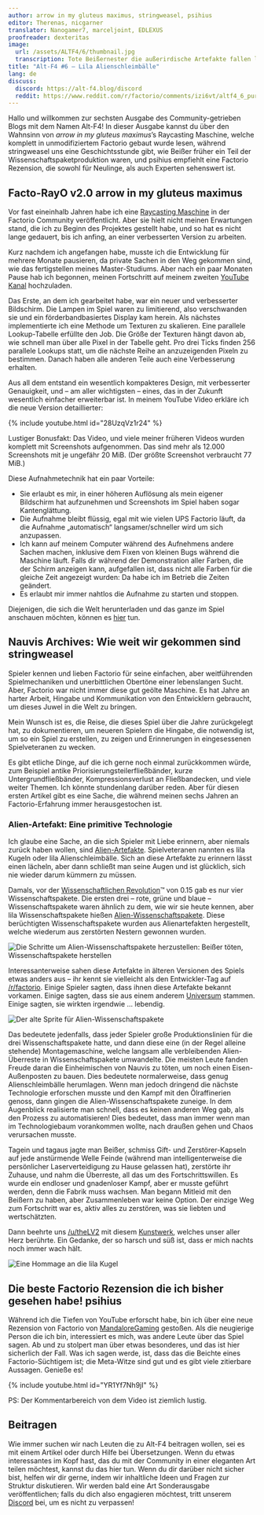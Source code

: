 ```yaml
---
author: arrow in my gluteus maximus, stringweasel, psihius
editor: Therenas, nicgarner
translator: Nanogamer7, marceljoint, EDLEXUS
proofreader: dexteritas
image:
  url: /assets/ALTF4/6/thumbnail.jpg
  transcription: Tote Beißernester die außerirdische Artefakte fallen ließen
title: "Alt-F4 #6 – Lila Alienschleimbälle"
lang: de
discuss:
  discord: https://alt-f4.blog/discord
  reddit: https://www.reddit.com/r/factorio/comments/izi6vt/altf4_6_purple_goop/
---
```


Hallo und willkommen zur sechsten Ausgabe des Community-getrieben Blogs mit dem Namen Alt-F4! In dieser Ausgabe kannst du über den Wahnsinn von *arrow in my gluteus maximus*’s Raycasting Maschine, welche komplett in unmodifiziertem Factorio gebaut wurde lesen, während stringweasel uns eine Geschichtsstunde gibt, wie Beißer früher ein Teil der Wissenschaftspaketproduktion waren, und psihius empfiehlt eine Factorio Rezension, die sowohl für Neulinge, als auch Experten sehenswert ist.

## Facto-RayO v2.0 <author>arrow in my gluteus maximus</author>

Vor fast eineinhalb Jahren habe ich eine [Raycasting Maschine](https://www.reddit.com/r/factorio/comments/bgj05z/raycasting_engine_in_factorio_vanilla_017/) in der Factorio Community veröffentlicht. Aber sie hielt nicht meinen Erwartungen stand, die ich zu Beginn des Projektes gestellt habe, und so hat es nicht lange gedauert, bis ich anfing, an einer verbesserten Version zu arbeiten.

Kurz nachdem ich angefangen habe, musste ich die Entwicklung für mehrere Monate pausieren, da private Sachen in den Weg gekommen sind, wie das fertigstellen meines Master-Studiums. Aber nach ein paar Monaten Pause hab ich begonnen, meinen Fortschritt auf meinem zweiten [YouTube Kanal](https://www.youtube.com/channel/UCNQRKtG2pU8LGS08TFiyyAA) hochzuladen.

Das Erste, an dem ich gearbeitet habe, war ein neuer und verbesserter Bildschirm. Die Lampen im Spiel waren zu limitierend, also verschwanden sie und ein förderbandbasiertes Display kam herein. Als nächstes implementierte ich eine Methode um Texturen zu skalieren. Eine parallele Lookup-Tabelle erfüllte den Job. Die Größe der Texturen hängt davon ab, wie schnell man über alle Pixel in der Tabelle geht. Pro drei Ticks finden 256 parallele Lookups statt, um die nächste Reihe an anzuzeigenden Pixeln zu bestimmen. Danach haben alle anderen Teile auch eine Verbesserung erhalten.

Aus all dem entstand ein wesentlich kompakteres Design, mit verbesserter Genauigkeit, und – am aller wichtigsten – eines, das in der Zukunft wesentlich einfacher erweiterbar ist. In meinem YouTube Video erkläre ich die neue Version detaillierter:

{% include youtube.html id="28UzqVz1r24" %}

Lustiger Bonusfakt: Das Video, und viele meiner früheren Videos wurden komplett mit Screenshots aufgenommen.
Das sind mehr als 12.000 Screenshots mit je ungefähr 20 MiB. (Der größte Screenshot verbraucht 77 MiB.)

Diese Aufnahmetechnik hat ein paar Vorteile:

- Sie erlaubt es mir, in einer höheren Auflösung als mein eigener Bildschirm hat aufzunehmen und Screenshots im Spiel haben sogar Kantenglättung.
- Die Aufnahme bleibt flüssig, egal mit wie vielen UPS Factorio läuft, da die Aufnahme „automatisch“ langsamer/schneller wird um sich anzupassen.
- Ich kann auf meinem Computer während des Aufnehmens andere Sachen machen, inklusive dem Fixen von kleinen Bugs während die Maschine läuft. Falls dir während der Demonstration aller Farben, die der Schirm anzeigen kann, aufgefallen ist, dass nicht alle Farben für die gleiche Zeit angezeigt wurden: Da habe ich im Betrieb die Zeiten geändert.
- Es erlaubt mir immer nahtlos die Aufnahme zu starten und stoppen.

Diejenigen, die sich die Welt herunterladen und das ganze im Spiel anschauen möchten, können es [hier](https://forums.factorio.com/download/file.php?id=62475) tun.

## Nauvis Archives: Wie weit wir gekommen sind <author>stringweasel</author>

Spieler kennen und lieben Factorio für seine einfachen, aber weitführenden Spielmechaniken und unerbittlichen Obertöne einer lebenslangen Sucht. Aber, Factorio war nicht immer diese gut geölte Maschine. Es hat Jahre an harter Arbeit, Hingabe und Kommunikation von den Entwicklern gebraucht, um dieses Juwel in die Welt zu bringen.

Mein Wunsch ist es, die Reise, die dieses Spiel über die Jahre zurückgelegt hat, zu dokumentieren, um neueren Spielern die Hingabe, die notwendig ist, um so ein Spiel zu erstellen, zu zeigen und Erinnerungen in eingesessenen Spielveteranen zu wecken.

Es gibt etliche Dinge, auf die ich gerne noch einmal zurückkommen würde, zum Beispiel antike Priorisierungsteilerfließbänder, kurze Untergrundfließbänder, Kompressionsverlust an Fließbandecken, und viele weiter Themen. Ich könnte stundenlang darüber reden. Aber für diesen ersten Artikel gibt es eine Sache, die während meinen sechs Jahren an Factorio-Erfahrung immer herausgestochen ist.

### Alien-Artefakt: Eine primitive Technologie

Ich glaube eine Sache, an die sich Spieler mit Liebe erinnern, aber niemals zurück haben wollen, sind [Alien-Artefakte](https://wiki.factorio.com/Alien_artifact/de). Spielveteranen nannten es lila Kugeln oder lila Alienschleimbälle. Sich an diese Artefakte zu erinnern lässt einen lächeln, aber dann schließt man seine Augen und ist glücklich, sich nie wieder darum kümmern zu müssen.

Damals, vor der [Wissenschaftlichen Revolution](https://www.factorio.com/blog/post/fff-159)™ von 0.15 gab es nur vier Wissenschaftspakete. Die ersten drei – rote, grüne und blaue – Wissenschaftspakete waren ähnlich zu dem, wie wir sie heute kennen, aber lila Wissenschaftspakete hießen [Alien-Wissenschaftspakete](https://wiki.factorio.com/Alien_science_pack/de). Diese berüchtigten Wissenschaftspakete wurden aus Alienartefakten hergestellt, welche wiederum aus zerstörten Nestern gewonnen wurden.

![Die Schritte um Alien-Wissenschaftspakete herzustellen: Beißer töten, Wissenschaftspakete herstellen](https://media.alt-f4.blog/ALTF4/6/alien_science_production.png)

Interessanterweise sahen diese Artefakte in älteren Versionen des Spiels etwas anders aus – ihr kennt sie vielleicht als den Entwickler-Tag auf [/r/factorio](https://www.reddit.com/r/factorio). Einige Spieler sagten, dass ihnen diese Artefakte bekannt vorkamen. Einige sagten, dass sie aus einem anderem [Universum](https://www.reddit.com/r/factorio/comments/526zwk/i_found_the_source_of_the_alien_artifact/) stammen. Einige sagten, sie wirkten irgendwie ... lebendig.

![Der alte Sprite für Alien-Wissenschaftspakete](https://media.alt-f4.blog/ALTF4/6/purple_orb.png)

Das bedeutete jedenfalls, dass jeder Spieler große Produktionslinien für die drei Wissenschaftspakete hatte, und dann diese eine (in der Regel alleine stehende) Montagemaschine, welche langsam alle verbleibenden Alien-Überreste in Wissenschaftspakete umwandelte. Die meisten Leute fanden Freude daran die Einheimischen von Nauvis zu töten, um noch einen Eisen-Außenposten zu bauen. Dies bedeutete normalerweise, dass genug Alienschleimbälle herumlagen. Wenn man jedoch dringend die nächste Technologie erforschen musste und den Kampf mit den Ölraffinerien genoss, dann gingen die Alien-Wissenschaftspakete zuneige. In dem Augenblick realisierte man schnell, dass es keinen anderen Weg gab, als den Prozess zu automatisieren! Dies bedeutet, dass man immer wenn man im Technologiebaum vorankommen wollte, nach draußen gehen und Chaos verursachen musste.

Tagein und tagaus jagte man Beißer, schmiss Gift- und Zerstörer-Kapseln auf jede anstürmende Welle Feinde (während man intelligenterweise die persönlicher Laserverteidigung zu Hause gelassen hat), zerstörte ihr Zuhause, und nahm die Überreste, all das um des Fortschrittswillen. Es wurde ein endloser und gnadenloser Kampf, aber er musste geführt werden, denn die Fabrik muss wachsen. Man begann Mitleid mit den Beißern zu haben, aber Zusammenleben war keine Option. Der einzige Weg zum Fortschritt war es, aktiv alles zu zerstören, was sie liebten und wertschätzten.

Dann beehrte uns [/u/theLV2](https://www.reddit.com/user/theLV2/) mit diesem [Kunstwerk](https://www.reddit.com/r/factorio/comments/674kkq/a_tribute_to_the_purple_orb_fanart/), welches unser aller Herz berührte. Ein Gedanke, der so harsch und süß ist, dass er mich nachts noch immer wach hält.

![Eine Hommage an die lila Kugel](https://media.alt-f4.blog/ALTF4/6/tribute_to_the_purple_orb.jpg)

## Die beste Factorio Rezension die ich bisher gesehen habe! <author>psihius</author>

Während ich die Tiefen von YouTube erforscht habe, bin ich über eine neue Rezension von Factorio von [MandaloreGaming](https://www.youtube.com/channel/UClOGLGPOqlAiLmOvXW5lKbw) gestoßen. Als die neugierige Person die ich bin, interessiert es mich, was andere Leute über das Spiel sagen. Ab und zu stolpert man über etwas besonderes, und das ist hier sicherlich der Fall. Was ich sagen werde, ist, dass das die Beichte eines Factorio-Süchtigem ist; die Meta-Witze sind gut und es gibt viele zitierbare Aussagen. Genieße es!

{% include youtube.html id="YR1Yf7Nh9jI" %}

PS: Der Kommentarbereich von dem Video ist ziemlich lustig.

## Beitragen

Wie immer suchen wir nach Leuten die zu Alt-F4 beitragen wollen, sei es mit einem Artikel oder durch Hilfe bei Übersetzungen. Wenn du etwas interessantes im Kopf hast, das du mit der Community in einer eleganten Art teilen möchtest, kannst du das hier tun. Wenn du dir darüber nicht sicher bist, helfen wir dir gerne, indem wir inhaltliche Ideen und Fragen zur Struktur diskutieren. Wir werden bald eine Art Sonderausgabe veröffentlichen; falls du dich also engagieren möchtest, tritt unserem [Discord](https://alt-f4.blog/discord) bei, um es nicht zu verpassen!
